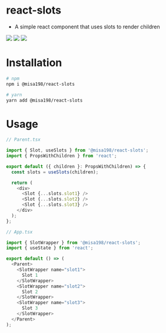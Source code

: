 # react-slots

- A simple react component that uses slots to render children

![](https://img.shields.io/badge/Author-misa198-green)
![](https://camo.githubusercontent.com/832d01092b0e822178475741271b049a2e27df13/68747470733a2f2f62616467656e2e6e65742f62616467652f2d2f547970655363726970742f626c75653f69636f6e3d74797065736372697074266c6162656c)
[![](https://img.shields.io/npm/dt/@misa198/react-slots)](https://www.npmjs.com/package/@misa198/react-slots)

# Installation

```bash
# npm
npm i @misa198/react-slots

# yarn
yarn add @misa198/react-slots
```

# Usage

```ts
// Parent.tsx

import { Slot, useSlots } from '@misa198/react-slots';
import { PropsWithChildren } from 'react';

export default ({ children }: PropsWithChildren) => {
  const slots = useSlots(children);

  return (
    <div>
      <Slot {...slots.slot1} />
      <Slot {...slots.slot2} />
      <Slot {...slots.slot3} />
    </div>
  );
};

```

```ts
// App.tsx

import { SlotWrapper } from '@misa198/react-slots';
import { useState } from 'react';

export default () => (
  <Parent>
    <SlotWrapper name="slot1">
      Slot 1
    </SlotWrapper>
    <SlotWrapper name="slot2">
      Slot 2
    </SlotWrapper>
    <SlotWrapper name="slot3">
      Slot 3
    </SlotWrapper>
  </Parent>
);

```
